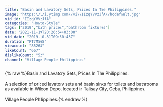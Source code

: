 ```yaml
---
title: "Basin and Lavatory Sets, Prices In The Philippines."
image: "https:\/\/i.ytimg.com\/vi\/IIzqYVVzJfA\/hqdefault.jpg"
vid_id: "IIzqYVVzJfA"
categories: "Howto-Style"
tags: ["2019","bath prices","bathroom fixtures"]
date: "2021-11-19T20:26:54+03:00"
vid_date: "2019-10-31T09:50:43Z"
duration: "PT7M56S"
viewcount: "85268"
likeCount: "667"
dislikeCount: "52"
channel: "Village People Philippines"
---
```

{% raw %}Basin and Lavatory Sets, Prices In The Philippines.<br /><br />A selection of priced lavatory sets and basin sinks for toilets and bathrooms as available in Wilcon Depot located in Talisay City, Cebu, Philippines. <br /><br />Village People Philippines.{% endraw %}
